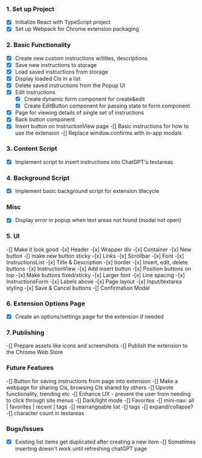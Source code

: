 ### 1. Set up Project
-[x] Initialize React with TypeScript project
-[x] Set up Webpack for Chrome extension packaging

### 2. Basic Functionality
-[x] Create new custom instructions w/titles, descriptions
-[x] Save new instructions to storage
-[x] Load saved instructions from storage
-[x] Display loaded CIs in a list
-[x] Delete saved instructions from the Popup UI
-[x] Edit instructions
    -[x] Create dynamic form component for create&edit
    -[x] Create EditButton component for passing state to form component
-[x] Page for viewing details of single set of instructions
-[x] Back button component
-[x] Insert button on InstructionView page
-[] Basic instructions for how to use the extension
-[] Replace window.confirms with in-app modals

### 3. Content Script
-[x] Implement script to insert instructions into ChatGPT's textareas

### 4. Background Script
-[x] Implement basic background script for extension lifecycle

### Misc
-[x] Display error in popup when text areas not found (modal not open)

### 5. UI
-[] Make it look good
    -[x] Header
    -[x] Wrapper div
    -[x] Container
    -[x] New button
        -[] make new button sticky
    -[x] Links
    -[x] Scrollbar
    -[x] Font
    -[x] InstructionsList
        -[x] Title & Description
        -[x] border
        -[x] Insert, edit, delete buttons
    -[x] InstructionView
        -[x] Add insert button
        -[x] Position buttons on top
        -[x] Make buttons fixed/sticky
        -[x] Larger font
        -[x] Line spacing
    -[x] InstructionsForm
        -[x] Labels above
        -[x] Page layout
        -[x] Input/textarea styling
        -[x] Save & Cancel buttons
    -[] Confirmation Modal

### 6. Extension Options Page
-[x] Create an options/settings page for the extension if needed

### 7. Publishing
-[] Prepare assets like icons and screenshots
-[] Publish the extension to the Chrome Web Store

### Future Features
-[] Button for saving instructions from page into extension
-[] Make a webpage for sharing CIs, browsing CIs shared by others
    -[] Upvote functionality, trending etc
-[] Enhance UX - prevent the user from needing to click through site menus
-[] Dark/light mode
-[] Favorites
    -[] mini-nav: all | favorites | recent | tags
-[] rearrangeable list
-[] tags
-[] expand/collapse?
-[] character count in textareas

### Bugs/Issues
-[x] Existing list items get duplicated after creating a new item
-[] Sometimes inserting doesn't work until refreshing chatGPT page